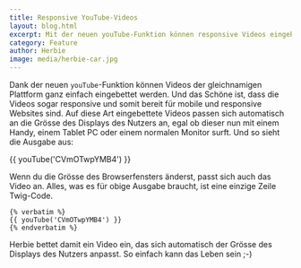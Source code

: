 ```yaml
---
title: Responsive YouTube-Videos
layout: blog.html
excerpt: Mit der neuen youTube-Funktion können responsive Videos eingebaut werden, die sich automatisch der Grösse des Displays des Nutzers anpassen.
category: Feature
author: Herbie
image: media/herbie-car.jpg
---
```


Dank der neuen `youTube`-Funktion können Videos der gleichnamigen Plattform ganz
einfach eingebettet werden. Und das Schöne ist, dass die Videos sogar responsive
und somit bereit für mobile und responsive Websites sind. Auf diese Art
eingebettete Videos passen sich automatisch an die Grösse des Displays des
Nutzers an, egal ob dieser nun mit einem Handy, einem Tablet PC oder einem
normalen Monitor surft. Und so sieht die Ausgabe aus:

{{ youTube('CVmOTwpYMB4') }}

Wenn du die Grösse des Browserfensters änderst, passt sich auch das Video an.
Alles, was es für obige Ausgabe braucht, ist eine einzige Zeile Twig-Code.

    {% verbatim %}
    {{ youTube('CVmOTwpYMB4') }}
    {% endverbatim %}

Herbie bettet damit ein Video ein, das sich automatisch der Grösse des Displays
des Nutzers anpasst. So einfach kann das Leben sein ;-)
